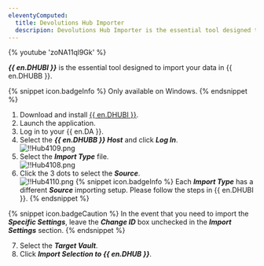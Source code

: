 ```yaml
---
eleventyComputed:
  title: Devolutions Hub Importer
  descripion: Devolutions Hub Importer is the essential tool designed to import your data in {{ en.DHUBB }}.
---
```

{% youtube 'zoNA11ql9Gk' %}  

***{{ en.DHUBI }}*** is the essential tool designed to import your data in {{ en.DHUBB }}. 

{% snippet icon.badgeInfo %} 
Only available on Windows. 
{% endsnippet %}
 
1. Download and install [{{ en.DHUBI }}](https://devolutions.net/password-hub-importer). 
1. Launch the application. 
1. Log in to your {{ en.DA }}. 
1. Select the ***{{ en.DHUBB }} Host*** and click ***Log In***.  
![!!Hub4109.png](https://webdevolutions.azureedge.net/docs/en/hub/Hub4109.png) 
1. Select the ***Import Type*** file.  
![!!Hub4108.png](https://webdevolutions.azureedge.net/docs/en/hub/Hub4108.png) 
1. Click the 3 dots to select the ***Source***.  
![!!Hub4110.png](https://webdevolutions.azureedge.net/docs/en/hub/Hub4110.png) 
{% snippet icon.badgeInfo %} 
Each ***Import Type*** has a different ***Source*** importing setup. Please follow the steps in {{ en.DHUBI }}. 
{% endsnippet %}
 
{% snippet icon.badgeCaution %} 
In the event that you need to import the ***Specific Settings***, leave the ***Change ID*** box unchecked in the ***Import Settings*** section. 
{% endsnippet %}
 
7. Select the ***Target Vault***. 
1. Click ***Import Selection to {{ en.DHUB }}***. 
